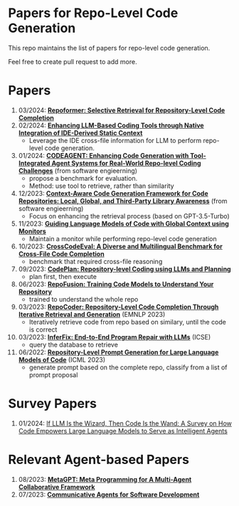 # Papers for Repo-Level Code Generation


This repo maintains the list of papers for repo-level code generation.

Feel free to create pull request to add more.

# Papers
1. 03/2024: **[Repoformer: Selective Retrieval for Repository-Level Code Completion](https://arxiv.org/abs/2403.10059)**
2. 02/2024: **[Enhancing LLM-Based Coding Tools through Native Integration of IDE-Derived Static Context](https://arxiv.org/pdf/2402.03630.pdf)**
    * Leverage the IDE cross-file information for LLM to perform repo-level code generation. 
3. 01/2024: **[CODEAGENT: Enhancing Code Generation with Tool-Integrated Agent Systems for Real-World Repo-level Coding Challenges](https://arxiv.org/pdf/2401.07339.pdf)** (from software engieerning)
    * propose a benchmark for evaluation. 
    * Method: use tool to retrieve, rather than similarity
4. 12/2023: **[Context-Aware Code Generation Framework for Code Repositories: Local, Global, and Third-Party Library Awareness](https://arxiv.org/abs/2312.05772)** (from software engieerning)
    * Focus on enhancing the retrieval process (based on GPT-3.5-Turbo)
5. 11/2023: **[Guiding Language Models of Code with Global Context using Monitors](https://arxiv.org/abs/2306.10763)**
    * Maintain a monitor while performing repo-level code generation
6. 10/2023: **[CrossCodeEval: A Diverse and Multilingual Benchmark for Cross-File Code Completion](https://arxiv.org/pdf/2310.11248.pdf)**
    * benchmark that required cross-file reasoning
7. 09/2023: **[CodePlan: Repository-level Coding using LLMs and Planning](https://arxiv.org/pdf/2309.12499.pdf)**
    * plan first, then execute
8. 06/2023: **[RepoFusion: Training Code Models to Understand Your Repository](https://arxiv.org/abs/2306.10998)**
    * trained to understand the whole repo
9. 03/2023: **[RepoCoder: Repository-Level Code Completion Through Iterative Retrieval and Generation](https://arxiv.org/abs/2303.12570)** (EMNLP 2023)
    * Iteratively retrieve code from repo based on similary, until the code is correct
10. 03/2023: **[InferFix: End-to-End Program Repair with LLMs](https://arxiv.org/pdf/2303.07263.pdf)** (ICSE)
    * query the database to retrieve
11. 06/2022: **[Repository-Level Prompt Generation for Large Language Models of Code](https://arxiv.org/pdf/2206.12839.pdf)** (ICML 2023)
    * generate prompt based on the complete repo, classify from a list of prompt proposal






# Survey Papers
1. 01/2024: [If LLM Is the Wizard, Then Code Is the Wand: A Survey on How Code Empowers Large Language Models to Serve as Intelligent Agents](https://arxiv.org/pdf/2401.00812.pdf)

# Relevant Agent-based Papers
1. 08/2023: **[MetaGPT: Meta Programming for A Multi-Agent Collaborative Framework](https://arxiv.org/abs/2308.00352)**
2. 07/2023: **[Communicative Agents for Software Development](https://arxiv.org/abs/2307.07924)** 
